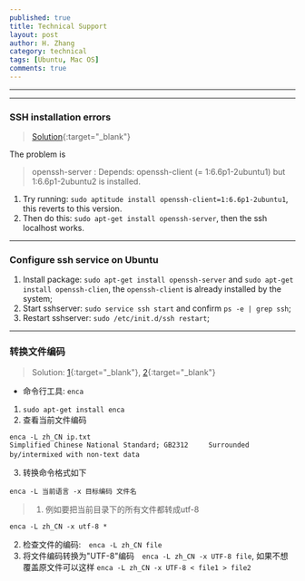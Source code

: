 ```yaml
---
published: true
title: Technical Support 
layout: post
author: H. Zhang
category: technical 
tags: [Ubuntu, Mac OS]
comments: true 
---
```


---

----

### SSH installation errors ###

> [Solution](http://askubuntu.com/questions/546983/ssh-installation-errors){:target="_blank"}

The problem is

> openssh-server : Depends: openssh-client (= 1:6.6p1-2ubuntu1) but 1:6.6p1-2ubuntu2 is installed.

1. Try running: `sudo aptitude install openssh-client=1:6.6p1-2ubuntu1`, this reverts to this version.
2. Then do this: `sudo apt-get install openssh-server`, then the ssh localhost works.

----

### Configure ssh service on Ubuntu ###

1. Install package: `sudo apt-get install openssh-server` and `sudo apt-get install openssh-clien`, the `openssh-client` is already installed by the system;
2. Start sshserver: `sudo service ssh start` and confirm `ps -e | grep ssh`;
3. Restart sshserver: `sudo /etc/init.d/ssh restart`;

----

### 转换文件编码 ###

> Solution: [1](https://linux.cn/article-7959-1.html){:target="_blank"}, [2](http://blog.csdn.net/jnbbwyth/article/details/6991425){:target="_blank"}

- 命令行工具: `enca`
1. `sudo apt-get install enca`
2. 查看当前文件编码  　　
```
enca -L zh_CN ip.txt
Simplified Chinese National Standard; GB2312     Surrounded by/intermixed with non-text data  　　
```
3. 转换命令格式如下  　　

```
enca -L 当前语言 -x 目标编码 文件名  　　
```

> 1. 例如要把当前目录下的所有文件都转成utf-8  　　

```
enca -L zh_CN -x utf-8 *     
```
2. 检查文件的编码:　`enca -L zh_CN file`
3. 将文件编码转换为"UTF-8"编码　`enca -L zh_CN -x UTF-8 file`, 如果不想覆盖原文件可以这样 `enca -L zh_CN -x UTF-8 < file1 > file2`

<!--more-->


<!--插入video 
<iframe height=498 width=510 src="http://player.youku.com/embed/XMTY1MTI3NjMyNA==" frameborder=0 allowfullscreen></iframe>

<embed src="http://player.youku.com/player.php/Type/Folder/Fid/27690810/Ob/1/sid/XMTY1MTI3NjMyNA==/v.swf" quality="high" width="480" height="400" align="middle" allowScriptAccess="always" allowFullScreen="true" mode="transparent" type="application/x-shockwave-flash"></embed>

<video width="480" height="320" controls>
<source src="movie.mp4">
</video>
-->

<!-- insert audio
<audio src="http://sc.111ttt.com/up/mp3/314720/8F9F3E8438FE1581248E92B54A3C0AB5.mp3" controls="controls">
</audio>
-->

<!-- Insert pdf 
<iframe src="/pdf/mou.pdf" style="width:300px; height:100px;" frameborder="0"></iframe>
-->

<!-- insert pdf doc use google view
<iframe src="http://docs.google.com/gview?url=http://platinhom.github.io/pdf/mou.pdf&embedded=true" style="width:800px; height:1000px;" frameborder="0"></iframe>
-->
